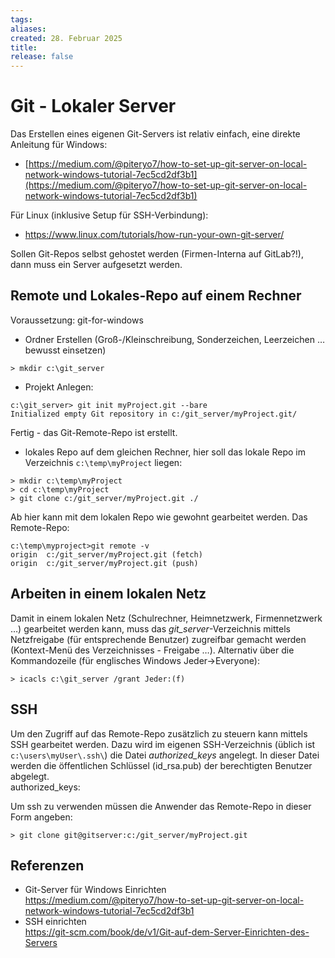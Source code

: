 ```yaml
---
tags: 
aliases: 
created: 28. Februar 2025
title: 
release: false
---
```


# Git - Lokaler Server

Das Erstellen eines eigenen Git-Servers ist relativ einfach, eine direkte Anleitung für Windows:
- [https://medium.com/@piteryo7/how-to-set-up-git-server-on-local-network-windows-tutorial-7ec5cd2df3b1](https://medium.com/@piteryo7/how-to-set-up-git-server-on-local-network-windows-tutorial-7ec5cd2df3b1)

Für Linux (inklusive Setup für SSH-Verbindung):
- <https://www.linux.com/tutorials/how-run-your-own-git-server/>

Sollen Git-Repos selbst gehostet werden (Firmen-Interna auf GitLab?!), dann muss ein Server aufgesetzt werden.

## Remote und Lokales-Repo auf einem Rechner

Voraussetzung: git-for-windows

- Ordner Erstellen (Groß-/Kleinschreibung, Sonderzeichen, Leerzeichen … bewusst einsetzen)

```
> mkdir c:\git_server
```

- Projekt Anlegen:

```
c:\git_server> git init myProject.git --bare
Initialized empty Git repository in c:/git_server/myProject.git/
```

Fertig - das Git-Remote-Repo ist erstellt.

- lokales Repo auf dem gleichen Rechner, hier soll das lokale Repo im Verzeichnis `c:\temp\myProject` liegen:

```
> mkdir c:\temp\myProject
> cd c:\temp\myProject
> git clone c:/git_server/myProject.git ./
```

Ab hier kann mit dem lokalen Repo wie gewohnt gearbeitet werden. Das Remote-Repo:

```
c:\temp\myproject>git remote -v
origin  c:/git_server/myProject.git (fetch)
origin  c:/git_server/myProject.git (push)
```

## Arbeiten in einem lokalen Netz

Damit in einem lokalen Netz (Schulrechner, Heimnetzwerk, Firmennetzwerk …) gearbeitet werden kann, muss das *git_server*-Verzeichnis mittels Netzfreigabe (für entsprechende Benutzer) zugreifbar gemacht werden (Kontext-Menü des Verzeichnisses - Freigabe …). Alternativ über die Kommandozeile (für englisches Windows Jeder->Everyone):

```
> icacls c:\git_server /grant Jeder:(f)
```

## SSH

Um den Zugriff auf das Remote-Repo zusätzlich zu steuern kann mittels SSH gearbeitet werden. Dazu wird im eigenen SSH-Verzeichnis (üblich ist `c:\users\myUser\.ssh\`) die Datei *authorized_keys* angelegt. In dieser Datei werden die öffentlichen Schlüssel (id_rsa.pub) der berechtigten Benutzer abgelegt.  
authorized_keys:

Um ssh zu verwenden müssen die Anwender das Remote-Repo in dieser Form angeben:

```
> git clone git@gitserver:c:/git_server/myProject.git
```

## Referenzen

- Git-Server für Windows Einrichten  
<https://medium.com/@piteryo7/how-to-set-up-git-server-on-local-network-windows-tutorial-7ec5cd2df3b1> 
- SSH einrichten  
<https://git-scm.com/book/de/v1/Git-auf-dem-Server-Einrichten-des-Servers> 